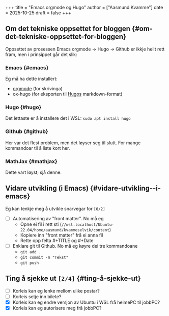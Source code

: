 +++
title = "Emacs orgmode og Hugo"
author = ["Aasmund Kvamme"]
date = 2025-10-25
draft = false
+++

## Om det tekniske oppsettet for bloggen {#om-det-tekniske-oppsettet-for-bloggen}

Oppsettet av prosessen Emacs orgmode -&gt; Hugo -&gt; Github er ikkje heilt rett fram, men i prinsippet går det slik:


### Emacs {#emacs}

Eg må ha dette installert:

-   [orgmode](https://orgmode.org) (for skrivinga)
-   ox-hugo (for eksporten til [Hugos](https://gohugo.io) markdown-format)


### Hugo {#hugo}

Det lettaste er å installere det i WSL: `sudo apt install hugo`


### Github {#github}

Her var det flest problem, men det løyser seg til slutt. For mange kommandoar til å liste kort her.


### MathJax {#mathjax}

Dette vart løyst; sjå denne.


## Vidare utvikling (i Emacs) {#vidare-utvikling--i-emacs}

Eg kan tenkje meg å utvikle snarvegar for <code>[0/2]</code>

-   [ ] Automatisering av "front matter". No må eg
    -   Opne ei fil i rett sti (`//wsl.localhost/Ubuntu-22.04/home/aasmund/kvammeselvik/content`)
    -   Kopiere inn "front matter" frå ei anna fil
    -   Rette opp felta #+TITLE og #+Date
-   [ ] Enklare git til Github. No må eg køyre dei tre kommandoane
    -   `git add .`
    -   `git commit -m "Tekst"`
    -   `git push`


## Ting å sjekke ut <code>[2/4]</code> {#ting-å-sjekke-ut}

-   [ ] Korleis kan eg lenke mellom ulike postar?
-   [ ] Korleis setje inn bilete?
-   [X] Korleis kan eg endre versjon av Ubuntu i WSL frå heimePC til jobbPC?
-   [X] Korleis kan eg autorisere meg frå jobbPC?
